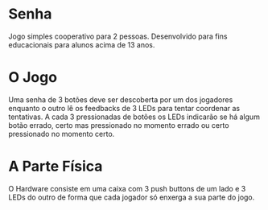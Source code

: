 # Senha

Jogo simples cooperativo para 2 pessoas. Desenvolvido para fins educacionais para alunos acima de 13 anos.

# O Jogo
Uma senha de 3 botões deve ser descoberta por um dos jogadores enquanto o outro lê os feedbacks de 3 LEDs para tentar coordenar as tentativas. A cada 3 pressionadas de botões os LEDs indicarão se há algum botão errado, certo mas pressionado no momento errado ou certo pressionado no momento certo.

# A Parte Física
O Hardware consiste em uma caixa com 3 push buttons de um lado e 3 LEDs do outro de forma que cada jogador só enxerga a sua parte do jogo.

